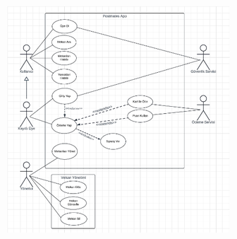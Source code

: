 ![KullanıcıSenaryosuDiyagramı](https://github.com/Seyit10/postmates-project/blob/main/assets/kullaniciSenaryosuDiyagrami.png)
